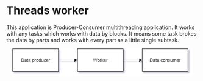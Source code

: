 # Threads worker

This application is Producer-Consumer multithreading application. It works with any tasks which works with data by blocks. It means some task brokes the data by parts and works with every part as a little single subtask.

<p align="center">
  <img src="https://github.com/YoxFox/ThreadsWorker/blob/master/resources/twPro_simple_diagram.png">
</p>
